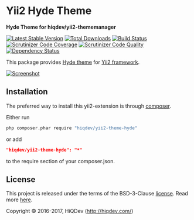 # Yii2 Hyde Theme

**Hyde Theme for hiqdev/yii2-thememanager**

[![Latest Stable Version](https://poser.pugx.org/hiqdev/yii2-theme-hyde/v/stable)](https://packagist.org/packages/hiqdev/yii2-theme-hyde)
[![Total Downloads](https://poser.pugx.org/hiqdev/yii2-theme-hyde/downloads)](https://packagist.org/packages/hiqdev/yii2-theme-hyde)
[![Build Status](https://img.shields.io/travis/hiqdev/yii2-theme-hyde.svg)](https://travis-ci.org/hiqdev/yii2-theme-hyde)
[![Scrutinizer Code Coverage](https://img.shields.io/scrutinizer/coverage/g/hiqdev/yii2-theme-hyde.svg)](https://scrutinizer-ci.com/g/hiqdev/yii2-theme-hyde/)
[![Scrutinizer Code Quality](https://img.shields.io/scrutinizer/g/hiqdev/yii2-theme-hyde.svg)](https://scrutinizer-ci.com/g/hiqdev/yii2-theme-hyde/)
[![Dependency Status](https://www.versioneye.com/php/hiqdev:yii2-theme-hyde/dev-master/badge.svg)](https://www.versioneye.com/php/hiqdev:yii2-theme-hyde/dev-master)

This package provides [Hyde theme](https://github.com/poole/hyde)
for [Yii2 framework](http://yiiframework.com).

[![Screenshot](https://f.cloud.github.com/assets/98681/1831228/42af6c6a-7384-11e3-98fb-e0b923ee0468.png)](https://github.com/poole/hyde)

## Installation

The preferred way to install this yii2-extension is through [composer](http://getcomposer.org/download/).

Either run

```sh
php composer.phar require "hiqdev/yii2-theme-hyde"
```

or add

```json
"hiqdev/yii2-theme-hyde": "*"
```

to the require section of your composer.json.

## License

This project is released under the terms of the BSD-3-Clause [license](LICENSE).
Read more [here](http://choosealicense.com/licenses/bsd-3-clause).

Copyright © 2016-2017, HiQDev (http://hiqdev.com/)
